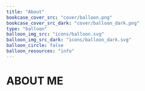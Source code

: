 ```yaml
---
title: "About"
bookcase_cover_src: "cover/balloon.png"
bookcase_cover_src_dark: "cover/balloon_dark.png"
type: "balloon"
balloon_img_src: "icons/balloon.svg"
balloon_img_src_dark: "icons/balloon_dark.svg"
balloon_circle: false
balloon_resources: "info"
---
```


# ABOUT ME